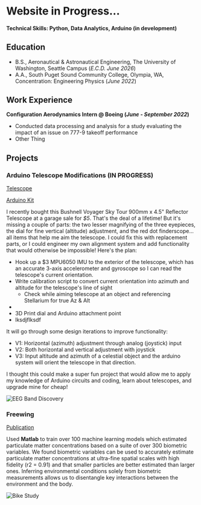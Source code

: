 # Website in Progress...

#### Technical Skills: Python, Data Analytics, Arduino (in development)


## Education			        		
- B.S., Aeronautical & Astronautical Engineering, The University of Washington, Seattle Campus (_E.C.D. June 2026_)
- A.A., South Puget Sound Community College, Olympia, WA, Concentration: Engineering Physics (_June 2022_)

## Work Experience
**Configuration Aerodynamics Intern @ Boeing (_June - September 2022_)**
- Conducted data processing and analysis for a study evaluating the impact of an issue on 777-9 takeoff performance
- Other Thing

## Projects
### Arduino Telescope Modifications (IN PROGRESS)
[Telescope](assets/img/telescope)

[Arduino Kit](assets/img/arduino_kit)

  I recently bought this Bushnell Voyager Sky Tour 900mm x 4.5" Reflector Telescope at a garage sale for *$5*. That's the deal of a lifetime! But it's missing a couple of parts: the two lesser magnifying of the three eyepieces, the dial for fine vertical (altitude) adjustment, and the red dot finderscope... all items that help me aim the telescope. I could fix this with replacement parts, or I could engineer my own alignment system and add functionality that would otherwise be impossible!
Here's the plan:
- Hook up a $3 MPU6050 IMU to the exterior of the telescope, which has an accurate 3-axis accelerometer and gyroscope so I can read the telescope's current orientation.
- Write calibration script to convert current orientation into azimuth and altitude for the telescope's line of sight
  - Check while aiming telescope at an object and referencing Stellarium for true Az & Alt
- 
- 3D Print dial and Arduino attachment point
- lksdjflksdf

It will go through some design iterations to improve functionality:
- V1: Horizontal (azimuth) adjustment through analog (joystick) input
- V2: Both horizontal and vertical adjustment with joystick
- V3: Input altitude and azimuth of a celestial object and the arduino system will orient the telescope in that direction.

I thought this could make a super fun project that would allow me to apply my knowledge of Arduino circuits and coding, learn about telescopes, and upgrade mine for cheap! 


![EEG Band Discovery](/assets/img/eeg_band_discovery.jpeg)

### Freewing
[Publication](https://www.mdpi.com/1424-8220/22/11/4240)

Used **Matlab** to train over 100 machine learning models which estimated particulate matter concentrations based on a suite of over 300 biometric variables. We found biometric variables can be used to accurately estimate particulate matter concentrations at ultra-fine spatial scales with high fidelity (r2 = 0.91) and that smaller particles are better estimated than larger ones. Inferring environmental conditions solely from biometric measurements allows us to disentangle key interactions between the environment and the body.

![Bike Study](/assets/img/bike_study.jpeg)
